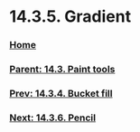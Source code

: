 # 14.3.5. Gradient

### [Home](./00-home.md)
### [Parent: 14.3. Paint tools](./14-03-00-paint-tools.md)
### [Prev: 14.3.4. Bucket fill](./14-03-04-bucket-fill.md)
### [Next: 14.3.6. Pencil](./14-03-06-pencil.md)
